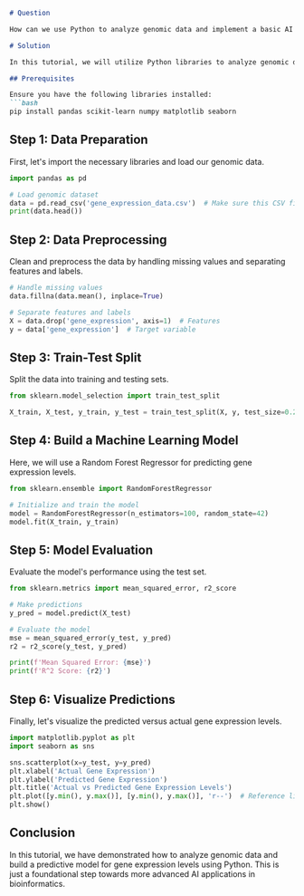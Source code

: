```markdown
# Question

How can we use Python to analyze genomic data and implement a basic AI model for predicting gene expression levels?

# Solution

In this tutorial, we will utilize Python libraries to analyze genomic data, preprocess it, and build a simple machine learning model that predicts gene expression levels based on gene features.

## Prerequisites

Ensure you have the following libraries installed:
```bash
pip install pandas scikit-learn numpy matplotlib seaborn
```

## Step 1: Data Preparation

First, let's import the necessary libraries and load our genomic data.

```python
import pandas as pd

# Load genomic dataset
data = pd.read_csv('gene_expression_data.csv')  # Make sure this CSV file exists.
print(data.head())
```

## Step 2: Data Preprocessing

Clean and preprocess the data by handling missing values and separating features and labels.

```python
# Handle missing values
data.fillna(data.mean(), inplace=True)

# Separate features and labels
X = data.drop('gene_expression', axis=1)  # Features
y = data['gene_expression']  # Target variable
```

## Step 3: Train-Test Split

Split the data into training and testing sets.

```python
from sklearn.model_selection import train_test_split

X_train, X_test, y_train, y_test = train_test_split(X, y, test_size=0.2, random_state=42)
```

## Step 4: Build a Machine Learning Model

Here, we will use a Random Forest Regressor for predicting gene expression levels.

```python
from sklearn.ensemble import RandomForestRegressor

# Initialize and train the model
model = RandomForestRegressor(n_estimators=100, random_state=42)
model.fit(X_train, y_train)
```

## Step 5: Model Evaluation

Evaluate the model's performance using the test set.

```python
from sklearn.metrics import mean_squared_error, r2_score

# Make predictions
y_pred = model.predict(X_test)

# Evaluate the model
mse = mean_squared_error(y_test, y_pred)
r2 = r2_score(y_test, y_pred)

print(f'Mean Squared Error: {mse}')
print(f'R^2 Score: {r2}')
```

## Step 6: Visualize Predictions

Finally, let's visualize the predicted versus actual gene expression levels.

```python
import matplotlib.pyplot as plt
import seaborn as sns

sns.scatterplot(x=y_test, y=y_pred)
plt.xlabel('Actual Gene Expression')
plt.ylabel('Predicted Gene Expression')
plt.title('Actual vs Predicted Gene Expression Levels')
plt.plot([y.min(), y.max()], [y.min(), y.max()], 'r--')  # Reference line
plt.show()
```

## Conclusion

In this tutorial, we have demonstrated how to analyze genomic data and build a predictive model for gene expression levels using Python. This is just a foundational step towards more advanced AI applications in bioinformatics.
```